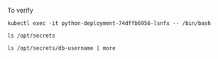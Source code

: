 To verify
```
kubectl exec -it python-deployment-74dffb6956-lsnfx -- /bin/bash
```
```
ls /opt/secrets
```
```
ls /opt/secrets/db-username | more
```
